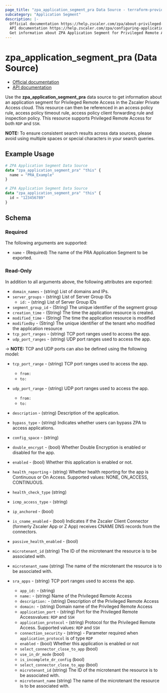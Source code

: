 ```yaml
---
page_title: "zpa_application_segment_pra Data Source - terraform-provider-zpa"
subcategory: "Application Segment"
description: |-
  Official documentation https://help.zscaler.com/zpa/about-privileged-remote-access-applications
  API documentation https://help.zscaler.com/zpa/configuring-application-segments-using-api
  Get information about ZPA Application Segment for Privileged Remote Access.
---
```


# zpa_application_segment_pra (Data Source)

* [Official documentation](https://help.zscaler.com/zpa/about-privileged-remote-access-applications)
* [API documentation](https://help.zscaler.com/zpa/configuring-application-segments-using-api)

Use the **zpa_application_segment_pra** data source to get information about an application segment for Privileged Remote Access in the Zscaler Private Access cloud. This resource can then be referenced in an access policy rule, access policy timeout rule, access policy client forwarding rule and inspection policy. This resource supports Privileged Remote Access for both `RDP` and `SSH`.

**NOTE:** To ensure consistent search results across data sources, please avoid using multiple spaces or special characters in your search queries.

## Example Usage

```terraform
# ZPA Application Segment Data Source
data "zpa_application_segment_pra" "this" {
  name = "PRA_Example"
}
```

```terraform
# ZPA Application Segment Data Source
data "zpa_application_segment_pra" "this" {
  id = "123456789"
}
```

## Schema

### Required

The following arguments are supported:

* `name` - (Required) The name of the PRA Application Segment to be exported.

### Read-Only

In addition to all arguments above, the following attributes are exported:

* `domain_names` - (string) List of domains and IPs.
* `server_groups` - (string) List of Server Group IDs
  * `id:` - (string) List of Server Group IDs
* `segment_group_id` - (String) The unique identifier of the segment group
* `creation_time` - (String) The time the application resource is created.
* `modified_time` - (String) The time the application resource is modified
* `modifiedby` - (String) The unique identifier of the tenant who modified the application resource
* `tcp_port_ranges` - (string) TCP port ranges used to access the app.
* `udp_port_ranges` - (string) UDP port ranges used to access the app.

-> **NOTE:**  TCP and UDP ports can also be defined using the following model:

* `tcp_port_range` - (string) TCP port ranges used to access the app.
  * `from:`
  * `to:`
* `udp_port_range` - (string) UDP port ranges used to access the app.
  * `from:`
  * `to:`

* `description` - (string) Description of the application.
* `bypass_type` - (string) Indicates whether users can bypass ZPA to access applications.
* `config_space` - (string)
* `double_encrypt` - (bool) Whether Double Encryption is enabled or disabled for the app.
* `enabled` - (bool) Whether this application is enabled or not.
* `health_reporting` - (string) Whether health reporting for the app is Continuous or On Access. Supported values: NONE, ON_ACCESS, CONTINUOUS.
* `health_check_type` (string)
* `icmp_access_type` - (string)
* `ip_anchored` - (bool)
* `is_cname_enabled` - (bool) Indicates if the Zscaler Client Connector (formerly Zscaler App or Z App) receives CNAME DNS records from the connectors.
* `passive_health_enabled` - (bool)
* `microtenant_id` (string) The ID of the microtenant the resource is to be associated with.
* `microtenant_name` (string) The name of the microtenant the resource is to be associated with.

* `sra_apps` - (string) TCP port ranges used to access the app.
  * `app_id:` - (string)
  * `name:` - (string) Name of the Privileged Remote Access
  * `description:` - (string) Description of the Privileged Remote Access
  * `domain:` - (string) Domain name of the Privileged Remote Access
  * `application_port` - (string) Port for the Privileged Remote Accessvalues: `RDP` and `SSH`
  * `application_protocol` - (string) Protocol for the Privileged Remote Access. Supported values: `RDP` and `SSH`
  * `connection_security` - (string) - Parameter required when `application_protocol` is of type `RDP`
  * `enabled` - (bool) Whether this application is enabled or not
  * `select_connector_close_to_app` (bool)
  * `use_in_dr_mode` (bool)
  * `is_incomplete_dr_config` (bool)
  * `select_connector_close_to_app` (bool)
  * `microtenant_id` (string) The ID of the microtenant the resource is to be associated with.
  * `microtenant_name` (string) The name of the microtenant the resource is to be associated with.
